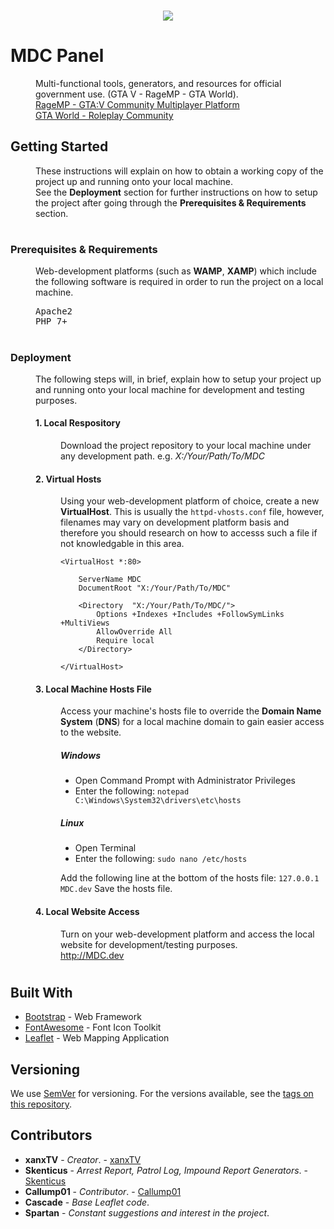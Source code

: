 <br>
<p align="center">
  <img src="https://xanx.co.uk/images/Logo-MDC.png">
</p>

# MDC Panel
<dl>
  <dd>Multi-functional tools, generators, and resources for official government use. (GTA V - RageMP - GTA World).</dd>
  <dd>
    <a href="https://gta.world/">RageMP - GTA:V Community Multiplayer Platform</a><br>
    <a href="https://gta.world/">GTA World - Roleplay Community</a>
  </dd>
</dl>

## Getting Started

<dl>
  <dd>These instructions will explain on how to obtain a working copy of the project up and running onto your local machine.</dd>
  <dd>See the <b>Deployment</b> section for further instructions on how to setup the project after going through the <b>Prerequisites & Requirements</b> section.</dd>
</dl>

#
### Prerequisites & Requirements

<dl>
  <dd>Web-development platforms (such as <b>WAMP</b>, <b>XAMP</b>) which include the following software is required in order to run the project on a local machine.</dd>
<dd>
<pre>Apache2
PHP 7+</pre>
</dd>
</dl>

#
### Deployment

<dl>
  <dd>The following steps will, in brief, explain how to setup your project up and running onto your local machine for development and testing purposes.</dd>

<dd>

#### 1. Local Respository

<dl>
  <dd>Download the project repository to your local machine under any development path. e.g. <i>X:/Your/Path/To/MDC</i></dd>
</dl>

#### 2. Virtual Hosts

<dl>
  <dd>Using your web-development platform of choice, create a new <b>VirtualHost</b>. This is usually the <code>httpd-vhosts.conf</code> file, however, filenames may vary on development platform basis and therefore you should research on how to accesss such a file if not knowledgable in this area.</dd>
<dd>
	
```
<VirtualHost *:80>

	ServerName MDC
	DocumentRoot "X:/Your/Path/To/MDC"
	
	<Directory  "X:/Your/Path/To/MDC/">
		Options +Indexes +Includes +FollowSymLinks +MultiViews
		AllowOverride All
		Require local
	</Directory>
	
</VirtualHost>
```
	
</dd>
</dl>

#### 3. Local Machine Hosts File

<dl>
	<dd>Access your machine's hosts file to override the <b>Domain Name System</b> (<b>DNS</b>) for a local machine domain to gain easier access to the website.</dd>

<dd>

##### Windows

* Open Command Prompt with Administrator Privileges
* Enter the following: <code>notepad C:\Windows\System32\drivers\etc\hosts</code>
</dd>

<dd>

##### Linux

* Open Terminal
* Enter the following: <code>sudo nano /etc/hosts</code>
</dd>

<dd>Add the following line at the bottom of the hosts file: <code>127.0.0.1 MDC.dev</code>
Save the hosts file.</dd>
</dl>

#### 4. Local Website Access

<dl>
<dd>Turn on your web-development platform and access the local website for development/testing purposes.</dd>
<dd><a href="http://MDC.dev">http://MDC.dev</a></dd>
</dl>
</dd>
</dl>

#

## Built With

* [Bootstrap](https://getbootstrap.com/) - Web Framework
* [FontAwesome](https://fontawesome.com/) - Font Icon Toolkit
* [Leaflet](https://leafletjs.com/) - Web Mapping Application

## Versioning

We use [SemVer](http://semver.org/) for versioning. For the versions available, see the [tags on this repository](https://github.com/xanxTV/MDC-Panel/tags). 

## Contributors

* **xanxTV** - *Creator*. - [xanxTV](https://github.com/xanxTV)
* **Skenticus** - *Arrest Report, Patrol Log, Impound Report Generators*. - [Skenticus](https://github.com/Skenticus)
* **Callump01** - *Contributor*. - [Callump01](https://github.com/Callump01)
* **Cascade** - *Base Leaflet code*.
* **Spartan** - *Constant suggestions and interest in the project*.
